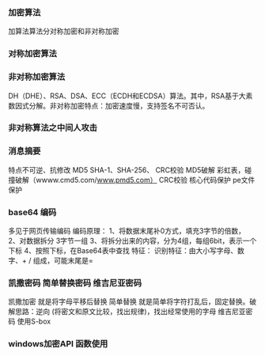 ### 加密算法
 加算法算法分对称加密和非对称加密
 
 ### 对称加密算法
 
 
 
 
 ### 非对称加密算法
   DH（DHE）、RSA、DSA、ECC（ECDH和ECDSA）算法。其中，RSA基于大素数因式分解。非对称加密特点：加密速度慢，支持签名不可否认。
   
 
 ### 非对称算法之中间人攻击
 
 
 ### 消息摘要
  特点不可逆、抗修改
  MD5 SHA-1、SHA-256、 CRC校验
  MD5破解 彩虹表，碰撞破解（wwww.cmd5.com/www.pmd5.com）
  CRC校验 核心代码保护 pe文件保护
 ### base64 编码
 多见于网页传输编码
 编码原理：
 1、将数据末尾补0方式，填充3字节的倍数，
 2、对数据拆分 3字节一组
 3、将拆分出来的内容，分为4组，每组6bit，表示一个下标
 4、按照下标，在Base64表中查找
 特征：
 识别特征：由大小写字母、数字、+ / 组成，可能末尾是=
 
 
 ### 凯撒密码  简单替换密码 维吉尼亚密码
 凯撒加密 就是将字母平移后替换
 简单替换 就是简单将字符打乱后，固定替换。破解思路：逆向 (将密文和原文比较，找出规律)，找出经常使用的字母
 维吉尼亚密码 使用S-box
 
 
 
 ### windows加密API 函数使用
